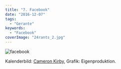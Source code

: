 ```yaml
---
title: "7. Facebook"
date: "2016-12-07"
tags:
  - "Gerante"
keywords:
  - "Facebook"
coverImage: "24rants_2.jpg"
---
```


![facebook](/img/facebook-1024x768.jpg "Psychometrische Beeinflussung, Propaganda-Lügen, Hasspostings, Spam, Stalking, Persönlichkeitsdiebstahl, Facebook ist ein nichtendender Strom schlechter Nachrichten. Was machen wir da?")

Kalenderbild: [Cameron Kirby](https://unsplash.com/@ckirby), Grafik: Eigenproduktion.


